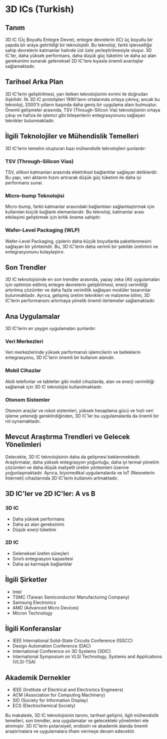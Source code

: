# 3D ICs (Turkish)

## Tanım
3D IC (Üç Boyutlu Entegre Devre), entegre devrelerin (IC) üç boyutlu bir yapıda bir araya getirildiği bir teknolojidir. Bu teknoloji, farklı işlevselliğe sahip devrelerin katmanlar halinde üst üste yerleştirilmesiyle oluşur. 3D IC'ler, daha yüksek performans, daha düşük güç tüketimi ve daha az alan gereksinimi sunarak geleneksel 2D IC'lere kıyasla önemli avantajlar sağlamaktadır.

## Tarihsel Arka Plan
3D IC'lerin geliştirilmesi, yarı iletken teknolojisinin evrimi ile doğrudan ilişkilidir. İlk 3D IC prototipleri 1990'ların ortalarında ortaya çıkmış; ancak bu teknoloji, 2000'li yılların başında daha geniş bir uygulama alanı bulmuştur. Önemli gelişmeler arasında, TSV (Through-Silicon Via) teknolojisinin ortaya çıkışı ve hafıza ile işlemci gibi bileşenlerin entegrasyonunu sağlayan teknikler bulunmaktadır.

## İlgili Teknolojiler ve Mühendislik Temelleri
3D IC'lerin temelini oluşturan bazı mühendislik teknolojileri şunlardır:

### TSV (Through-Silicon Vias)
TSV, silikon katmanları arasında elektriksel bağlantılar sağlayan deliklerdir. Bu yapı, veri aktarım hızını artırarak düşük güç tüketimi ile daha iyi performans sunar.

### Micro-bump Teknolojisi
Micro-bump, farklı katmanlar arasındaki bağlantıları sağlamlaştırmak için kullanılan küçük bağlantı elemanlarıdır. Bu teknoloji, katmanlar arası etkileşimi geliştirmek için kritik öneme sahiptir.

### Wafer-Level Packaging (WLP)
Wafer-Level Packaging, çiplerin daha küçük boyutlarda paketlenmesini sağlayan bir yöntemdir. Bu, 3D IC'lerin daha verimli bir şekilde üretimini ve entegrasyonunu kolaylaştırır.

## Son Trendler
3D IC teknolojisinde en son trendler arasında, yapay zeka (AI) uygulamaları için optimize edilmiş entegre devrelerin geliştirilmesi, enerji verimliliği artırılmış çözümler ve daha fazla verimlilik sağlayan modüler tasarımlar bulunmaktadır. Ayrıca, gelişmiş üretim teknikleri ve malzeme bilimi, 3D IC'lerin performansını artırmaya yönelik önemli ilerlemeler sağlamaktadır.

## Ana Uygulamalar
3D IC'lerin en yaygın uygulamaları şunlardır:

### Veri Merkezleri
Veri merkezlerinde yüksek performanslı işlemcilerin ve belleklerin entegrasyonu, 3D IC'lerin önemli bir kullanım alanıdır.

### Mobil Cihazlar
Akıllı telefonlar ve tabletler gibi mobil cihazlarda, alan ve enerji verimliliği sağlamak için 3D IC teknolojisi kullanılmaktadır.

### Otonom Sistemler
Otonom araçlar ve robot sistemleri, yüksek hesaplama gücü ve hızlı veri işleme yeteneği gerektirdiğinden, 3D IC'ler bu uygulamalarda da önemli bir rol oynamaktadır.

## Mevcut Araştırma Trendleri ve Gelecek Yönelimleri
Gelecekte, 3D IC teknolojisinin daha da gelişmesi beklenmektedir. Araştırmalar, daha yüksek entegrasyon yoğunluğu, daha iyi termal yönetim çözümleri ve daha düşük maliyetli üretim yöntemleri üzerine yoğunlaşmaktadır. Ayrıca, biyomedikal uygulamalarda ve IoT (Nesnelerin İnterneti) cihazlarında 3D IC'lerin kullanımı artmaktadır.

## 3D IC'ler ve 2D IC'ler: A vs B
### 3D IC
- Daha yüksek performans
- Daha az alan gereksinimi
- Düşük enerji tüketimi

### 2D IC
- Geleneksel üretim süreçleri
- Sınırlı entegrasyon kapasitesi
- Daha az karmaşık bağlantılar

## İlgili Şirketler
- Intel
- TSMC (Taiwan Semiconductor Manufacturing Company)
- Samsung Electronics
- AMD (Advanced Micro Devices)
- Micron Technology

## İlgili Konferanslar
- IEEE International Solid-State Circuits Conference (ISSCC)
- Design Automation Conference (DAC)
- International Conference on 3D Systems (3DIC)
- International Symposium on VLSI Technology, Systems and Applications (VLSI-TSA)

## Akademik Dernekler
- IEEE (Institute of Electrical and Electronics Engineers)
- ACM (Association for Computing Machinery)
- SID (Society for Information Display)
- ECS (Electrochemical Society)

Bu makalede, 3D IC teknolojisinin tanımı, tarihsel gelişimi, ilgili mühendislik temelleri, son trendler, ana uygulamalar ve gelecekteki yönelimleri ele alınmıştır. 3D IC'lerin potansiyeli, endüstri ve akademik alanda önemli araştırmalara ve uygulamalara ilham vermeye devam edecektir.